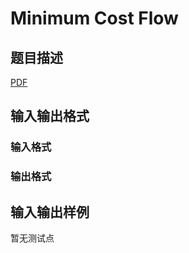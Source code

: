 # Minimum Cost Flow

## 题目描述

[problemUrl]: https://uva.onlinejudge.org/index.php?option=com_onlinejudge&Itemid=8&category=247&page=show_problem&problem=3898

[PDF](https://uva.onlinejudge.org/external/12/p1285.pdf)

## 输入输出格式

### 输入格式

### 输出格式

## 输入输出样例

暂无测试点

